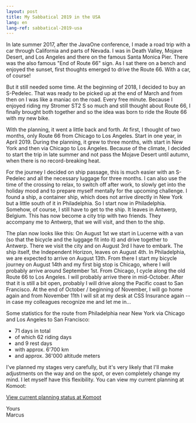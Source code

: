 ```yaml
---
layout: post
title: My Sabbatical 2019 in the USA
lang: en
lang-ref: sabbatical-2019-usa
---
```


In late summer 2017, after the JavaOne conference, I made a road trip with a car through California and parts of Nevada. I was in Death Valley, Mojave Desert, and Los Angeles and there on the famous Santa Monica Pier. There was the also famous "End of Route 66" sign. As I sat there on a bench and enjoyed the sunset, first thoughts emerged to drive the Route 66. With a car, of course!

But it still needed some time. At the beginning of 2018, I decided to buy an S-Pedelec. That was ready to be picked up at the end of March and from then on I was like a maniac on the road. Every free minute. Because I enjoyed riding my Stromer ST2 S so much and still thought about Route 66, I finally brought both together and so the idea was born to ride the Route 66 with my new bike.

With the planning, it went a little back and forth. At first, I thought of two months, only Route 66 from Chicago to Los Angeles. Start in one year, in April 2019. During the planning, it grew to three months, with start in New York and then via Chicago to Los Angeles. Because of the climate, I decided to start the trip in late summer and not pass the Mojave Desert until autumn, when there is no record-breaking heat.

For the journey I decided on ship passage, this is much easier with an S-Pedelec and all the necessary luggage for three months. I can also use the time of the crossing to relax, to switch off after work, to slowly get into the holiday mood and to prepare myself mentally for the upcoming challenge. I found a ship, a container ship, which does not arrive directly in New York but a little south of it in Philadelphia. So I start now in Philadelphia. Somehow, of course, I still have to get to the ship. It leaves in Antwerp, Belgium. This has now become a city trip with two friends. They accompany me to Antwerp, that we will visit, and then to the ship.

The plan now looks like this: On August 1st we start in Lucerne with a van (so that the bicycle and the luggage fit into it) and drive together to Antwerp. There we visit the city and on August 3rd I have to embark. The ship itself, the Independent Horizon, leaves on August 4th. In Philadelphia, we are expected to arrive on August 13th. From there I start my bicycle journey on August 14th and my first big stop is Chicago, where I will probably arrive around September 1st. From Chicago, I cycle along the old Route 66 to Los Angeles. I will probably arrive there in mid-October. After that it is still a bit open, probably I will drive along the Pacific coast to San Francisco. At the end of October / beginning of November, I will go home again and from November 11th I will sit at my desk at CSS Insurance again -- in case my colleagues recognize me and let me in...

Some statistics for the route from Philadelphia near New York via Chicago and Los Angeles to San Francisco:

* 71 days in total
* of which 62 riding days
* and 9 rest days
* with approx. 6'700 km
* and approx. 36'000 altitude meters

I've planned my stages very carefully, but it's very likely that I'll make adjustments on the way and on the spot, or even completely change my mind. I let myself have this flexibility. You can view my current planning at Komoot:

[View current planning status at Komoot](https://www.komoot.com/user/306059768140/tours?type=planned&search=USA&order=name&descending=false)

Yours  
Marcus
